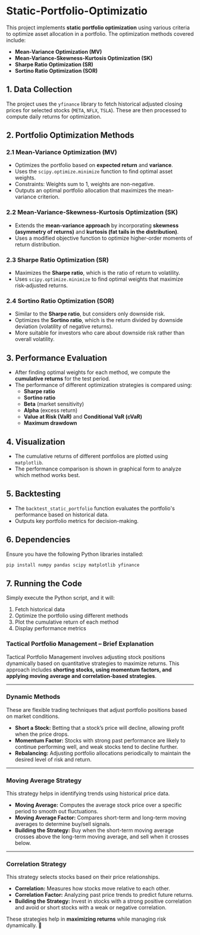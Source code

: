 # Static-Portfolio-Optimizatio

This project implements **static portfolio optimization** using various criteria to optimize asset allocation in a portfolio. The optimization methods covered include:

- **Mean-Variance Optimization (MV)**
- **Mean-Variance-Skewness-Kurtosis Optimization (SK)**
- **Sharpe Ratio Optimization (SR)**
- **Sortino Ratio Optimization (SOR)**

## 1. Data Collection
The project uses the `yfinance` library to fetch historical adjusted closing prices for selected stocks (`META`, `NFLX`, `TSLA`). These are then processed to compute daily returns for optimization.

## 2. Portfolio Optimization Methods

### 2.1 Mean-Variance Optimization (MV)
- Optimizes the portfolio based on **expected return** and **variance**.
- Uses the `scipy.optimize.minimize` function to find optimal asset weights.
- Constraints: Weights sum to 1, weights are non-negative.
- Outputs an optimal portfolio allocation that maximizes the mean-variance criterion.

### 2.2 Mean-Variance-Skewness-Kurtosis Optimization (SK)
- Extends the **mean-variance approach** by incorporating **skewness (asymmetry of returns)** and **kurtosis (fat tails in the distribution)**.
- Uses a modified objective function to optimize higher-order moments of return distribution.

### 2.3 Sharpe Ratio Optimization (SR)
- Maximizes the **Sharpe ratio**, which is the ratio of return to volatility.
- Uses `scipy.optimize.minimize` to find optimal weights that maximize risk-adjusted returns.

### 2.4 Sortino Ratio Optimization (SOR)
- Similar to the **Sharpe ratio**, but considers only downside risk.
- Optimizes the **Sortino ratio**, which is the return divided by downside deviation (volatility of negative returns).
- More suitable for investors who care about downside risk rather than overall volatility.

## 3. Performance Evaluation
- After finding optimal weights for each method, we compute the **cumulative returns** for the test period.
- The performance of different optimization strategies is compared using:
  - **Sharpe ratio**
  - **Sortino ratio**
  - **Beta** (market sensitivity)
  - **Alpha** (excess return)
  - **Value at Risk (VaR)** and **Conditional VaR (cVaR)**
  - **Maximum drawdown**

## 4. Visualization
- The cumulative returns of different portfolios are plotted using `matplotlib`.
- The performance comparison is shown in graphical form to analyze which method works best.

## 5. Backtesting
- The `backtest_static_portfolio` function evaluates the portfolio's performance based on historical data.
- Outputs key portfolio metrics for decision-making.

## 6. Dependencies
Ensure you have the following Python libraries installed:
```bash
pip install numpy pandas scipy matplotlib yfinance
```

## 7. Running the Code
Simply execute the Python script, and it will:
1. Fetch historical data
2. Optimize the portfolio using different methods
3. Plot the cumulative return of each method
4. Display performance metrics
### **Tactical Portfolio Management – Brief Explanation**  

Tactical Portfolio Management involves adjusting stock positions dynamically based on quantitative strategies to maximize returns. This approach includes **shorting stocks, using momentum factors, and applying moving average and correlation-based strategies**.

---

### **Dynamic Methods**  
These are flexible trading techniques that adjust portfolio positions based on market conditions.  

- **Short a Stock:** Betting that a stock’s price will decline, allowing profit when the price drops.  
- **Momentum Factor:** Stocks with strong past performance are likely to continue performing well, and weak stocks tend to decline further.  
- **Rebalancing:** Adjusting portfolio allocations periodically to maintain the desired level of risk and return.  

---

### **Moving Average Strategy**  
This strategy helps in identifying trends using historical price data.  

- **Moving Average:** Computes the average stock price over a specific period to smooth out fluctuations.  
- **Moving Average Factor:** Compares short-term and long-term moving averages to determine buy/sell signals.  
- **Building the Strategy:** Buy when the short-term moving average crosses above the long-term moving average, and sell when it crosses below.  

---

### **Correlation Strategy**  
This strategy selects stocks based on their price relationships.  

- **Correlation:** Measures how stocks move relative to each other.  
- **Correlation Factor:** Analyzing past price trends to predict future returns.  
- **Building the Strategy:** Invest in stocks with a strong positive correlation and avoid or short stocks with a weak or negative correlation.  

These strategies help in **maximizing returns** while managing risk dynamically. 🚀

